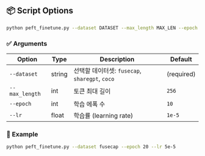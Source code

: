 ## 📦 Script Options

```bash
python peft_finetune.py --dataset DATASET --max_length MAX_LEN --epoch N --lr LR
```

### ✅ Arguments

| Option         | Type   | Description                                  | Default     |
|----------------|--------|----------------------------------------------|-------------|
| `--dataset`    | string | 선택할 데이터셋: `fusecap`, `sharegpt`, `coco` | (required)  |
| `--max_length` | int    | 토큰 최대 길이                               | `256`       |
| `--epoch`      | int    | 학습 에폭 수                                  | `10`        |
| `--lr`         | float  | 학습률 (learning rate)                        | `1e-5`      |

### 🧪 Example

```bash
python peft_finetune.py --dataset fusecap --epoch 20 --lr 5e-5
```

